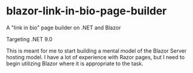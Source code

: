 # blazor-link-in-bio-page-builder
A "link in bio" page builder on .NET and Blazor

Targeting .NET 9.0

This is meant for me to start building a mental model of the Blazor Server hosting model. I have a lot of experience with Razor pages, but I need to begin utilizing Blazor where it is appropriate to the task.
